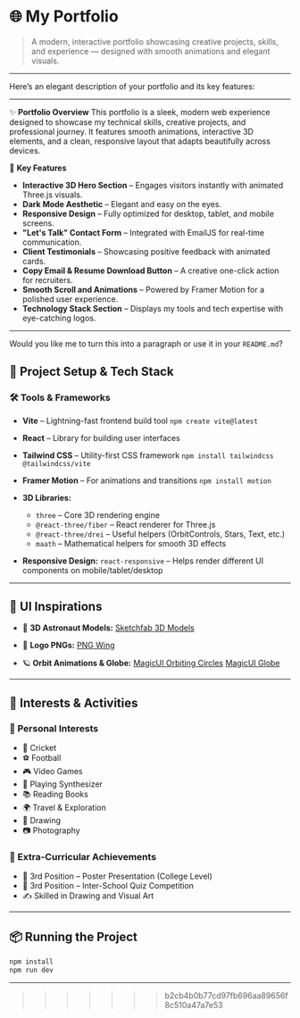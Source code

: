 # 🌐 My Portfolio

> A modern, interactive portfolio showcasing creative projects, skills, and experience — designed with smooth animations and elegant visuals.

---
Here’s an elegant description of your portfolio and its key features:

---

✨ **Portfolio Overview**
This portfolio is a sleek, modern web experience designed to showcase my technical skills, creative projects, and professional journey. It features smooth animations, interactive 3D elements, and a clean, responsive layout that adapts beautifully across devices.

🔑 **Key Features**

* **Interactive 3D Hero Section** – Engages visitors instantly with animated Three.js visuals.
* **Dark Mode Aesthetic** – Elegant and easy on the eyes.
* **Responsive Design** – Fully optimized for desktop, tablet, and mobile screens.
* **"Let's Talk" Contact Form** – Integrated with EmailJS for real-time communication.
* **Client Testimonials** – Showcasing positive feedback with animated cards.
* **Copy Email & Resume Download Button** – A creative one-click action for recruiters.
* **Smooth Scroll and Animations** – Powered by Framer Motion for a polished user experience.
* **Technology Stack Section** – Displays my tools and tech expertise with eye-catching logos.

---

Would you like me to turn this into a paragraph or use it in your `README.md`?

## 🚀 Project Setup & Tech Stack

### 🛠️ Tools & Frameworks

* **Vite** – Lightning-fast frontend build tool
  `npm create vite@latest`

* **React** – Library for building user interfaces

* **Tailwind CSS** – Utility-first CSS framework
  `npm install tailwindcss @tailwindcss/vite`

* **Framer Motion** – For animations and transitions
  `npm install motion`

* **3D Libraries:**

  * `three` – Core 3D rendering engine
  * `@react-three/fiber` – React renderer for Three.js
  * `@react-three/drei` – Useful helpers (OrbitControls, Stars, Text, etc.)
  * `maath` – Mathematical helpers for smooth 3D effects

* **Responsive Design:**
  `react-responsive` – Helps render different UI components on mobile/tablet/desktop

---

## 🌟 UI Inspirations

* 🤖 **3D Astronaut Models:**
  [Sketchfab 3D Models](https://sketchfab.com/search?q=astronot&type=models)

* 🎨 **Logo PNGs:**
  [PNG Wing](https://www.pngwing.com/)

* 🪐 **Orbit Animations & Globe:**
  [MagicUI Orbiting Circles](https://magicui.design/docs/components/orbiting-circles)
  [MagicUI Globe](https://magicui.design/docs/components/globe)

---

## 🎯 Interests & Activities

### 🎯 Personal Interests

* 🏏 Cricket
* ⚽ Football
* 🎮 Video Games
* 🎹 Playing Synthesizer
* 📚 Reading Books
* 🌍 Travel & Exploration
* 🎨 Drawing
* 📷 Photography

### 🏅 Extra-Curricular Achievements

* 🥉 3rd Position – Poster Presentation (College Level)
* 🥉 3rd Position – Inter-School Quiz Competition
* ✍️ Skilled in Drawing and Visual Art

---

## 📦 Running the Project

```bash
npm install
npm run dev
```

---


>>>>>>> b2cb4b0b77cd97fb696aa89656f8c510a47a7e53
